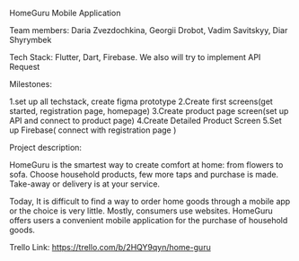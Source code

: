 HomeGuru Mobile Application

Team members: Daria Zvezdochkina, Georgii Drobot, Vadim Savitskyy, Diar Shyrymbek

Tech Stack: Flutter, Dart, Firebase. We also will try to implement API Request

Milestones:

1.set up all techstack, create figma prototype 2.Create first screens(get started, registration page, homepage) 3.Create product page screen(set up API and connect to product page) 4.Create Detailed Product Screen 5.Set up Firebase( connect with registration page )

Project description:

HomeGuru is the smartest way to create comfort at home: from flowers to sofa. Choose household products, few more taps and purchase is made. Take-away or delivery is at your service.

Today, It is difficult to find a way to order home goods through a mobile app or the choice is very little. Mostly, consumers use websites. HomeGuru offers users a convenient mobile application for the purchase of household goods.

Trello Link: https://trello.com/b/2HQY9qyn/home-guru
